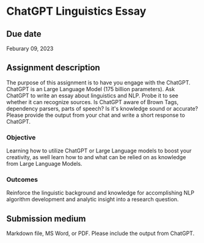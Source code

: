 # ChatGPT Linguistics Essay

## Due date

Feburary 09, 2023

## Assignment description

The purpose of this assignment is to have you engage with the ChatGPT. ChatGPT is an Large Language Model (175 billion parameters). Ask ChatGPT to write an essay about linguistics and NLP. Probe it to see whether it can recognize sources. Is ChatGPT aware of Brown Tags, dependency parsers, parts of speech? Is it's knowledge sound or accurate? Please provide the output from your chat and write a short response to ChatGPT. 

### Objective

Learning how to utilize ChatGPT or Large Language models to boost your creativity, as well learn how to and what can be relied on as knowledge from Large Language Models.

### Outcomes

Reinforce the linguistic background and knowledge for accomplishing NLP algorithm development and analytic insight into a research question.

## Submission medium

Markdown file, MS Word, or PDF. Please include the output from ChatGPT.